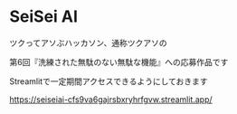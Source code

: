 # SeiSei AI

ツクってアソぶハッカソン、通称ツクアソの

第6回『洗練された無駄のない無駄な機能』への応募作品です

Streamlitで一定期間アクセスできるようにしておきます

https://seiseiai-cfs9va6gajrsbxryhrfgvw.streamlit.app/




